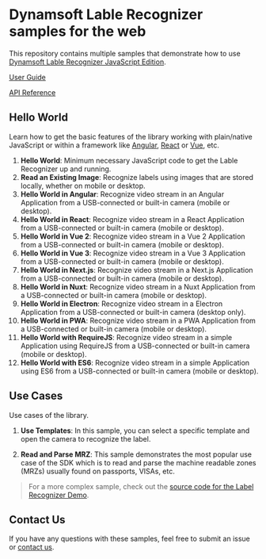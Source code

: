 # Dynamsoft Lable Recognizer samples for the web

This repository contains multiple samples that demonstrate how to use [Dynamsoft Lable Recognizer JavaScript Edition](https://www.dynamsoft.com/label-recognition/programming/javascript/?ver=latest).

[User Guide](https://www.dynamsoft.com/label-recognition/programming/javascript/user-guide.html?ver=latest)

[API Reference](https://www.dynamsoft.com/label-recognition/programming/javascript/api-reference/?ver=latest)

## Hello World

Learn how to get the basic features of the library working with plain/native JavaScript or within a framework like [Angular](https://angular.io/), [React](https://reactjs.org/) or [Vue](https://vuejs.org/), etc.

1. **Hello World**: Minimum necessary JavaScript code to get the Lable Recognizer up and running.
2. **Read an Existing Image**: Recognize labels using images that are stored locally, whether on mobile or desktop.
3. **Hello World in Angular**: Recognize video stream in an Angular Application from a USB-connected or built-in camera (mobile or desktop).
4. **Hello World in React**: Recognize video stream in a React Application from a USB-connected or built-in camera (mobile or desktop).
5. **Hello World in Vue 2**: Recognize video stream in a Vue 2 Application from a USB-connected or built-in camera (mobile or desktop).
6. **Hello World in Vue 3**: Recognize video stream in a Vue 3 Application from a USB-connected or built-in camera (mobile or desktop).
7. **Hello World in Next.js**: Recognize video stream in a Next.js Application from a USB-connected or built-in camera (mobile or desktop).
8. **Hello World in Nuxt**: Recognize video stream in a Nuxt Application from a USB-connected or built-in camera (mobile or desktop).
9. **Hello World in Electron**: Recognize video stream in a Electron Application from a USB-connected or built-in camera (desktop only).
10. **Hello World in PWA**: Recognize video stream in a PWA Application from a USB-connected or built-in camera (mobile or desktop).
11. **Hello World with RequireJS**: Recognize video stream in a simple Application using RequireJS from a USB-connected or built-in camera (mobile or desktop).
12. **Hello World with ES6**: Recognize video stream in a simple Application using ES6 from a USB-connected or built-in camera (mobile or desktop).

## Use Cases

Use cases of the library.

1. **Use Templates**: In this sample, you can select a specific template and open the camera to recognize the label.

2. **Read and Parse MRZ**: This sample demonstrates the most popular use case of the SDK which is to read and parse the machine readable zones (MRZs) usually found on passports, VISAs, etc.

> For a more complex sample, check out the [source code for the Label Recognizer Demo](https://github.com/Dynamsoft/label-recognizer-javascript-demo).

## Contact Us

If you have any questions with these samples, feel free to submit an issue or [contact us](https://www.dynamsoft.com/company/contact/).
